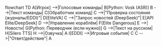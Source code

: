 flowchart TD
    A[Игрок] -->|Голосовые команды| B[Python: Vosk (ASR)]
    B -->|Текст команды| C[Обработчик команд]
    C -->|"Проверка состояния (журналы/EDDI)"| D[EliteVA]
    C -->|"Запрос новостей (DeepSeek)"| E[API Elite/DeepSeek]
    D -->|Управление кораблём| F[Elite Dangerous]
    E -->|Новости| G[Python: Переводчик (если нужно)]
    G -->|Текст на русском| H[Silero TTS]
    H -->|Озвучка| A
    I[EDDI] -->|Игровые события| C
    C -->|"Ответ/действие"| A